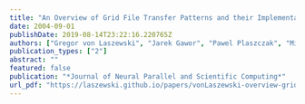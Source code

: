 ```yaml
---
title: "An Overview of Grid File Transfer Patterns and their Implementation in the Java CoG Kit"
date: 2004-09-01
publishDate: 2019-08-14T23:22:16.220765Z
authors: ["Gregor von Laszewski", "Jarek Gawor", "Pawel Plaszczak", "Mike Hategan", "Kaizar Amin", "Ravi Madduri", "Scott Gose"]
publication_types: ["2"]
abstract: ""
featured: false
publication: "*Journal of Neural Parallel and Scientific Computing*"
url_pdf: "https://laszewski.github.io/papers/vonLaszewski-overview-gridftp.pdf"
---
```


